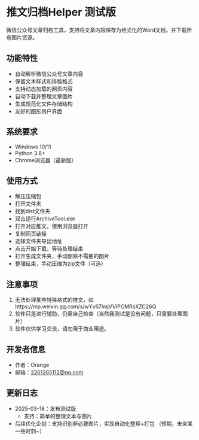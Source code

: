 # 推文归档Helper 测试版

微信公众号文章归档工具，支持将文章内容保存为格式化的Word文档，并下载所有图片资源。

## 功能特性
- 自动解析微信公众号文章内容
- 保留文本样式和排版格式
- 支持动态加载的网页内容
- 自动下载并整理文章图片
- 生成规范化文件存储结构
- 友好的图形用户界面

## 系统要求
- Windows 10/11
- Python 3.8+
- Chrome浏览器（最新版）

## 使用方式
- 解压压缩包
- 打开文件夹
- 找到dist文件夹
- 双击运行ArchiveTool.exe
- 打开对应推文，使用浏览器打开
- 复制网页链接
- 选择文件夹导出地址
- 点击开始下载，等待处理结束
- 打开生成文件夹，手动删除不需要的图片
- 整理结束，手动压缩为zip文件（可选）

## 注意事项
1. 无法处理某些特殊格式的推文，如https://mp.weixin.qq.com/s/wYv67lmjVViPCMRsXZC26Q
2. 软件只是进行辅助，仍需自己检查（当然我测试是没有问题，只需要处理图片）
3. 软件仅供学习交流，请勿用于商业用途。

## 开发者信息
- 作者：Orange
- 邮箱：2261265112@qq.com

## 更新日志
- 2025-03-18：发布测试版
  - 支持：简单的整理文本与图片
- 后续优化企划：支持识别非必要图片，实现自动化整理+打包 （预期，未来某一些时刻~）